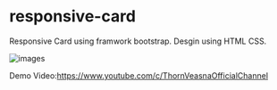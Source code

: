 # responsive-card
Responsive Card using framwork bootstrap. Desgin using HTML CSS.

![images](https://user-images.githubusercontent.com/88928902/186299428-3f651367-03b2-41bb-8611-4d07964ee518.jpg)

Demo Video:https://www.youtube.com/c/ThornVeasnaOfficialChannel
